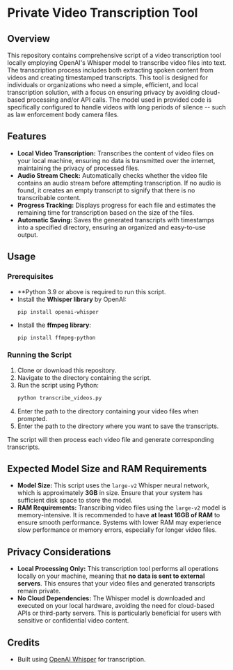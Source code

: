# Private Video Transcription Tool

## Overview

This repository contains comprehensive script of a video transcription tool locally employing OpenAI's Whisper model to transcribe video files into text. The transcription process includes both extracting spoken content from videos and creating timestamped transcripts. This tool is designed for individuals or organizations who need a simple, efficient, and local transcription solution, with a focus on ensuring privacy by avoiding cloud-based processing and/or API calls. The model used in provided code is specifically configured to handle videos with long periods of silence -- such as law enforcement body camera files.

## Features

- **Local Video Transcription:** Transcribes the content of video files on your local machine, ensuring no data is transmitted over the internet, maintaining the privacy of processed files.
- **Audio Stream Check:** Automatically checks whether the video file contains an audio stream before attempting transcription. If no audio is found, it creates an empty transcript to signify that there is no transcribable content.
- **Progress Tracking:** Displays progress for each file and estimates the remaining time for transcription based on the size of the files.
- **Automatic Saving:** Saves the generated transcripts with timestamps into a specified directory, ensuring an organized and easy-to-use output.

## Usage

### Prerequisites

- **Python 3.9 or above is required to run this script.
- Install the **Whisper library** by OpenAI: 
  ```
  pip install openai-whisper
  ```
- Install the **ffmpeg library**: 
  ```
  pip install ffmpeg-python
  ```
### Running the Script

1. Clone or download this repository.
2. Navigate to the directory containing the script.
3. Run the script using Python:
   ```bash
   python transcribe_videos.py
   ```
4. Enter the path to the directory containing your video files when prompted.
5. Enter the path to the directory where you want to save the transcripts.

The script will then process each video file and generate corresponding transcripts.

## Expected Model Size and RAM Requirements

- **Model Size:** This script uses the `large-v2` Whisper neural network, which is approximately **3GB** in size. Ensure that your system has sufficient disk space to store the model.
- **RAM Requirements:** Transcribing video files using the `large-v2` model is memory-intensive. It is recommended to have **at least 16GB of RAM** to ensure smooth performance. Systems with lower RAM may experience slow performance or memory errors, especially for longer video files.

## Privacy Considerations

- **Local Processing Only:** This transcription tool performs all operations locally on your machine, meaning that **no data is sent to external servers**. This ensures that your video files and generated transcripts remain private.
- **No Cloud Dependencies:** The Whisper model is downloaded and executed on your local hardware, avoiding the need for cloud-based APIs or third-party servers. This is particularly beneficial for users with sensitive or confidential video content.

## Credits

- Built using [OpenAI Whisper](https://github.com/openai/whisper) for transcription.
